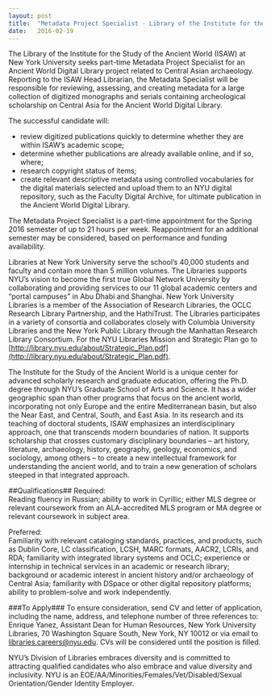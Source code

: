 ```yaml
---
layout: post
title:  "Metadata Project Specialist - Library of the Institute for the Study of the Ancient World"
date:   2016-02-19
---
```


The Library of the Institute for the Study of the Ancient World (ISAW) at New York University seeks part-time Metadata Project Specialist for an Ancient World Digital Library project related to Central Asian archaeology. Reporting to the ISAW Head Librarian, the Metadata Specialist will be responsible for reviewing, assessing, and creating metadata for a large collection of digitized monographs and serials containing archeological scholarship on Central Asia for the Ancient World Digital Library.  

The successful candidate will: 
* review digitized publications quickly to determine whether they are within ISAW’s academic scope;
* determine whether publications are already available online, and if so, where;
* research copyright status of items;
* create relevant descriptive metadata using controlled vocabularies for the digital materials selected and upload them to an NYU digital repository, such as the Faculty Digital Archive, for ultimate publication in the Ancient World Digital Library.  

The Metadata Project Specialist is a part-time appointment for the Spring 2016 semester of up to 21 hours per week. Reappointment for an additional semester may be considered, based on performance and funding availability.

Libraries at New York University serve the school’s 40,000 students and faculty and contain more than 5 million volumes. The Libraries supports NYU’s vision to become the first true Global Network University by collaborating and providing services to our 11 global academic centers and “portal campuses” in Abu Dhabi and Shanghai.   New York University Libraries is a member of the Association of Research Libraries, the OCLC Research Library Partnership, and the HathiTrust. The Libraries participates in a variety of consortia and collaborates closely with Columbia University Libraries and the New York Public Library through the Manhattan Research Library Consortium. For the NYU Libraries Mission and Strategic Plan go to [http://library.nyu.edu/about/Strategic_Plan.pdf](http://library.nyu.edu/about/Strategic_Plan.pdf).

The Institute for the Study of the Ancient World is a unique center for advanced scholarly research and graduate education, offering the Ph.D. degree through NYU’s Graduate School of Arts and Science. It has a wider geographic span than other programs that focus on the ancient world, incorporating not only Europe and the entire Mediterranean basin, but also the Near East, and Central, South, and East Asia. In its research and its teaching of doctoral students, ISAW emphasizes an interdisciplinary approach, one that transcends modern boundaries of nation. It supports scholarship that crosses customary disciplinary boundaries – art history, literature, archaeology, history, geography, geology, economics, and sociology, among others – to create a new intellectual framework for understanding the ancient world, and to train a new generation of scholars steeped in that integrated approach. 

##Qualifications##
Required:  
Reading fluency in Russian; ability to work in Cyrillic; either MLS degree or relevant coursework from an ALA-accredited MLS program or MA degree or relevant coursework in subject area.

Preferred:  
Familiarity with relevant cataloging standards, practices, and products, such as Dublin Core, LC classification, LCSH, MARC formats, AACR2, LCRIs, and RDA; familiarity with integrated library systems and OCLC; experience or internship in technical services in an academic or research library; background or academic interest in ancient history and/or archaeology of Central Asia; familiarity with DSpace or other digital repository platforms; ability to problem-solve and work independently.

###To Apply###
To ensure consideration, send CV and letter of application, including the name, address, and telephone number of three references to: Enrique Yanez, Assistant Dean for Human Resources, New York University Libraries, 70 Washington Square South, New York, NY 10012 or via email to [libraries.careers@nyu.edu](mailto:libraries.careers@nyu.edu). CVs will be considered until the position is filled.  

NYU’s Division of Libraries embraces diversity and is committed to attracting qualified candidates who also embrace and value diversity and inclusivity. NYU is an EOE/AA/Minorities/Females/Vet/Disabled/Sexual Orientation/Gender Identity Employer.
